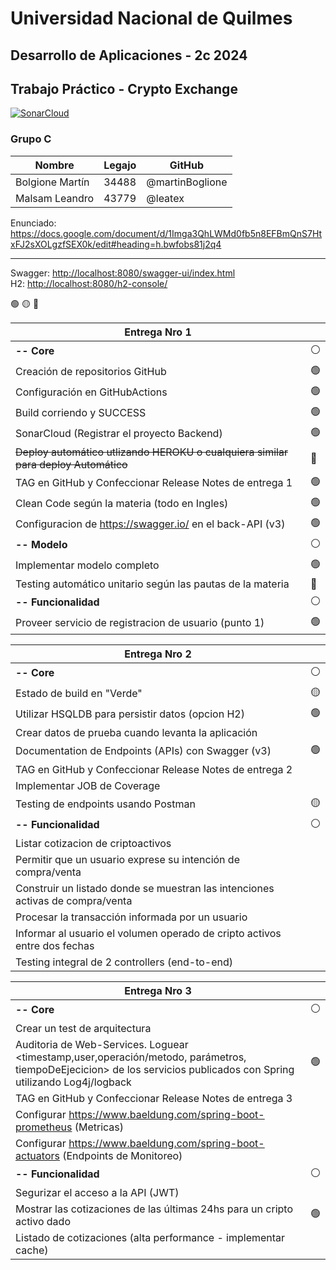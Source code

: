 # Universidad Nacional de Quilmes

## Desarrollo de Aplicaciones - 2c 2024

## Trabajo Práctico - Crypto Exchange

[![SonarCloud](https://github.com/martinBoglione/UNQ-2024S2-DesApp-GrupoC/actions/workflows/build.yml/badge.svg)](https://github.com/martinBoglione/UNQ-2024S2-DesApp-GrupoC/actions/workflows/build.yml)

### Grupo C

|Nombre|Legajo|GitHub|
|---|---|---|
|Bolgione Martín|34488|@martinBoglione|
|Malsam Leandro|43779|@leatex|

Enunciado: <https://docs.google.com/document/d/1Imga3QhLWMd0fb5n8EFBmQnS7HtxFJ2sXOLgzfSEX0k/edit#heading=h.bwfobs81j2q4>
___

Swagger: <http://localhost:8080/swagger-ui/index.html>  
H2: <http://localhost:8080/h2-console/>

:green_circle: :yellow_circle: :red_circle:

|Entrega Nro 1| |
|---|---|
| **-- Core**|:white_circle:|
|Creación de repositorios GitHub|:green_circle:|
|Configuración en GitHubActions|:green_circle:|
|Build corriendo y SUCCESS|:green_circle:|
|SonarCloud (Registrar el proyecto Backend)|:green_circle:|
|~~Deploy automático utlizando HEROKU o cualquiera similar para deploy Automático~~|:red_circle:|
|TAG en GitHub y Confeccionar Release Notes de entrega 1|:green_circle:|
|Clean Code según la materia (todo en Ingles)|:green_circle:|
|Configuracion de https://swagger.io/ en el back-API (v3)|:green_circle:|
|**-- Modelo**|:white_circle:|
|Implementar modelo completo|:green_circle:|
|Testing automático unitario según las pautas de la materia|:red_circle:|
|**-- Funcionalidad**|:white_circle:|
|Proveer servicio de registracion de usuario (punto 1)|:green_circle:|

|Entrega Nro 2| |
|---|-|
|**-- Core**|:white_circle:|
|Estado de build en "Verde"|:yellow_circle:|
|Utilizar HSQLDB para persistir datos (opcion H2)|:green_circle:|
|Crear datos de prueba cuando levanta la aplicación| |
|Documentation de Endpoints (APIs) con Swagger (v3)|:green_circle:|
|TAG en GitHub y Confeccionar Release Notes de entrega 2| |
|Implementar JOB de Coverage| |
|Testing de endpoints usando Postman|:yellow_circle:|
|**-- Funcionalidad**|:white_circle:|
|Listar cotizacion de criptoactivos| |
|Permitir que un usuario exprese su intención de compra/venta| |
|Construir un listado donde se muestran las intenciones activas de compra/venta| |
|Procesar la transacción informada por un usuario| |
|Informar al usuario el volumen operado de cripto activos entre dos fechas| |
|Testing integral de 2 controllers (end-to-end)| |

|Entrega Nro 3| |
|---|---|
|**-- Core**| :white_circle: |
|Crear un test de arquitectura|                |
|Auditoria de Web-Services. Loguear <timestamp,user,operación/metodo, parámetros, tiempoDeEjecicion> de los servicios publicados con Spring utilizando Log4j/logback|:green_circle:|
|TAG en GitHub y Confeccionar Release Notes de entrega 3|                |
|Configurar <https://www.baeldung.com/spring-boot-prometheus> (Metricas)|                |
|Configurar <https://www.baeldung.com/spring-boot-actuators> (Endpoints de Monitoreo)|                |
|**-- Funcionalidad**| :white_circle: |
|Segurizar el acceso a la API (JWT)|                |
|Mostrar las cotizaciones de las últimas 24hs para un cripto activo dado|:green_circle:|
|Listado de cotizaciones (alta performance - implementar cache)|                |
